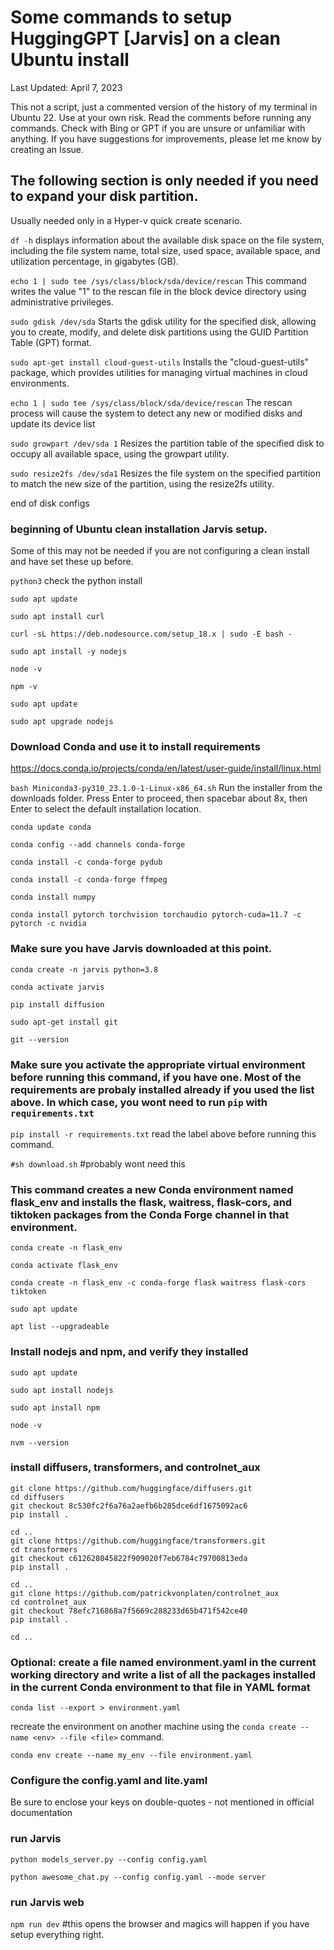 # Some commands to setup HuggingGPT [Jarvis] on a clean Ubuntu install 
Last Updated: April 7, 2023

This not a script, just a commented version of the history of my terminal in Ubuntu 22. Use at your own risk. 
Read the comments before running any commands.
Check with Bing or GPT if you are unsure or unfamiliar with anything. 
If you have suggestions for improvements, please let me know by creating an Issue.

## The following section is only needed if you need to expand your disk partition. 

Usually needed only in a Hyper-v quick create scenario.

`df -h`		displays information about the available disk space on the file system, including the file system name, total size, used space, available space, and utilization percentage, in gigabytes (GB).

`echo 1 | sudo tee /sys/class/block/sda/device/rescan`	This command writes the value "1" to the rescan file in the block device directory using administrative privileges.

`sudo gdisk /dev/sda`	Starts the gdisk utility for the specified disk, allowing you to create, modify, and delete disk partitions using the GUID Partition Table (GPT) format.

`sudo apt-get install cloud-guest-utils`	Installs the "cloud-guest-utils" package, which provides utilities for managing virtual machines in cloud environments.

`echo 1 | sudo tee /sys/class/block/sda/device/rescan`	The rescan process will cause the system to detect any new or modified disks and update its device list

`sudo growpart /dev/sda 1`	Resizes the partition table of the specified disk to occupy all available space, using the growpart utility.

`sudo resize2fs /dev/sda1`	Resizes the file system on the specified partition to match the new size of the partition, using the resize2fs utility.

end of disk configs

### beginning of Ubuntu clean installation Jarvis setup. 

Some of this may not be needed if you are not configuring a clean install and have set these up before.

`python3` check the python install

`sudo apt update`

`sudo apt install curl`

`curl -sL https://deb.nodesource.com/setup_18.x | sudo -E bash -`

`sudo apt install -y nodejs`

`node -v`

`npm -v`

`sudo apt update`

`sudo apt upgrade nodejs`

### Download Conda and use it to install requirements

https://docs.conda.io/projects/conda/en/latest/user-guide/install/linux.html

`bash Miniconda3-py310_23.1.0-1-Linux-x86_64.sh` Run the installer from the downloads folder. Press Enter to proceed, then spacebar about 8x, then Enter to select the default installation location.

`conda update conda`

`conda config --add channels conda-forge`

`conda install -c conda-forge pydub`

`conda install -c conda-forge ffmpeg`

`conda install numpy`

`conda install pytorch torchvision torchaudio pytorch-cuda=11.7 -c pytorch -c nvidia`

### Make sure you have Jarvis downloaded at this point.

`conda create -n jarvis python=3.8`

`conda activate jarvis`

`pip install diffusion`

`sudo apt-get install git`

`git --version`

### Make sure you activate the appropriate virtual environment before running this command, if you have one. Most of the requirements are probaly installed already if you used the list above. In which case, you wont need to run `pip` with `requirements.txt`

`pip install -r requirements.txt` read the label above before running this command.

`#sh download.sh`  #probably wont need this

### This command creates a new Conda environment named flask_env and installs the flask, waitress, flask-cors, and tiktoken packages from the Conda Forge channel in that environment. 

`conda create -n flask_env`

`conda activate flask_env`

`conda create -n flask_env -c conda-forge flask waitress flask-cors tiktoken`

`sudo apt update`

`apt list --upgradeable`



### Install nodejs and npm, and verify they installed

`sudo apt update`

`sudo apt install nodejs`

`sudo apt install npm`

`node -v`

`nvm --version`

### install diffusers, transformers, and controlnet_aux

```
git clone https://github.com/huggingface/diffusers.git
cd diffusers
git checkout 8c530fc2f6a76a2aefb6b285dce6df1675092ac6
pip install .
```

```
cd ..
git clone https://github.com/huggingface/transformers.git
cd transformers
git checkout c612628045822f909020f7eb6784c79700813eda
pip install .
```

```
cd ..
git clone https://github.com/patrickvonplaten/controlnet_aux
cd controlnet_aux
git checkout 78efc716868a7f5669c288233d65b471f542ce40
pip install .

cd ..
```

### Optional: create a file named environment.yaml in the current working directory and write a list of all the packages installed in the current Conda environment to that file in YAML format

`conda list --export > environment.yaml`

recreate the environment on another machine using the `conda create --name <env> --file <file>` command.

`conda env create --name my_env --file environment.yaml` 

### Configure the config.yaml and lite.yaml 
  
Be sure to enclose your keys on double-quotes - not mentioned in official documentation

### run Jarvis

`python models_server.py --config config.yaml`
  
`python awesome_chat.py --config config.yaml --mode server`

### run Jarvis web

`npm run dev` #this opens the browser and magics will happen if you have setup everything right.